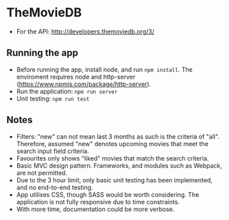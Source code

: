 # TheMovieDB

- For the API: http://developers.themoviedb.org/3/

## Running the app

- Before running the app, install node, and run `npm install`. The enviroment requires node and http-server (https://www.npmjs.com/package/http-server).
- Run the application: `npm run server`
- Unit testing: `npm run test`

## Notes

-	Filters: "new" can not mean last 3 months as such is the criteria of "all". Therefore, assumed "new" denotes upcoming movies that meet the search input field criteria.
-	Favourites only shows "liked" movies that match the search criteria.
-	Basic MVC design pattern. Frameworks, and modules such as Webpack, are not permitted.
-	Due to the 3 hour limit, only basic unit testing has been implemented, and no end-to-end testing.
-	App utilises CSS, though SASS would be worth considering. The application is not fully responsive due to time constraints.
-	With more time, documentation could be more verbose.